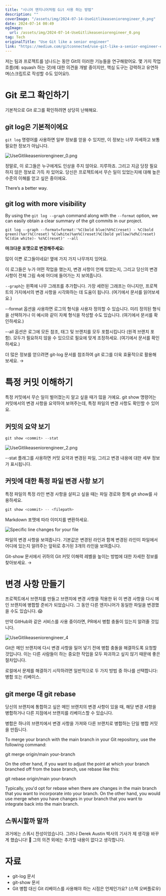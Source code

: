 ```yaml
---
title: "시니어 엔지니어처럼 Git 사용 하는 방법"
description: ""
coverImage: "/assets/img/2024-07-14-UseGitlikeaseniorengineer_0.png"
date: 2024-07-14 00:49
ogImage: 
  url: /assets/img/2024-07-14-UseGitlikeaseniorengineer_0.png
tag: Tech
originalTitle: "Use Git like a senior engineer"
link: "https://medium.com/gitconnected/use-git-like-a-senior-engineer-ef6d741c898e"
---
```



저는 팀과 프로젝트를 넘나드는 동안 Git의 이러한 기능들을 연구해왔어요. 몇 가지 작업 흐름(예: squash 하는 것)에 대한 의견을 개발 중이지만, 핵심 도구는 강력하고 유연하며(스크립트로 작성할 수도 있어요!).

# Git 로그 확인하기

기본적으로 Git 로그를 확인하려면 상당히 난해해요.

## git log은 기본적이에요

<div class="content-ad"></div>

`git log` 명령어를 사용하면 일부 정보를 얻을 수 있지만, 이 정보는 너무 자세하고 보통 필요한 정보가 아닙니다.

![UseGitlikeaseniorengineer_0.png](/assets/img/2024-07-14-UseGitlikeaseniorengineer_0.png)

정말로, 이 로그들은 누구에게도 인상을 주지 않아요. 지루하죠. 그리고 지금 당장 필요하지 않은 정보로 가득 차 있어요. 당신은 프로젝트에서 무슨 일이 있었는지에 대해 높은 수준의 이해를 얻고 싶은 중이에요.

<div class="content-ad"></div>

There’s a better way.

## git log with more visibility

By using the `git log --graph` command along with the `--format` option, we can easily obtain a clear summary of the git commits in our project.

```shell
git log --graph --format=format:'%C(bold blue)%h%C(reset) - %C(bold green)(%ar)%C(reset) %C(white)%an%C(reset)%C(bold yellow)%d%C(reset) %C(dim white)- %s%C(reset)' --all
```

<div class="content-ad"></div>

**마크다운 포맷으로 변경해주세요:**

많이 이쁜 로그들이네요! 옆에 가지 가지 나무까지 있어요.

이 로그들은 누가 어떤 작업을 했는지, 변경 사항이 언제 있었는지, 그리고 당신의 변경 사항이 전체 그림 속에 어디에 들어가는 지 보여줍니다.

`--graph`는 왼쪽에 나무 그래프를 추가합니다. 가장 세련된 그래프는 아니지만, 프로젝트의 가지에서의 변경 사항을 시각화하는 데 도움이 됩니다. (여기에서 문서를 읽어보세요.)

<div class="content-ad"></div>

--format 옵션을 사용하면 로그의 형식을 사용자 정의할 수 있습니다. 미리 정의된 형식을 선택하거나 이 예시와 같이 자체 형식을 작성할 수도 있습니다. (여기에서 문서를 확인하세요.)

--all 옵션은 로그에 모든 참조, 태그 및 브랜치를 모두 포함시킵니다 (원격 브랜치 포함). 모두가 필요하지 않을 수 있으므로 필요에 맞게 조정하세요. (여기에서 문서를 확인하세요.)

더 많은 정보를 얻으려면 git-log 문서를 참조하여 git 로그를 더욱 효율적으로 활용해 보세요. →

# 특정 커밋 이해하기

<div class="content-ad"></div>

특정 커밋에서 무슨 일이 벌어졌는지 알고 싶을 때가 많을 거예요. git show 명령어는 커밋에서의 변경 사항을 요약하여 보여주는데, 특정 파일의 변경 사항도 확인할 수 있어요.

## 커밋의 요약 보기

```js
git show <commit> --stat
```

![UseGitlikeaseniorengineer_2.png](/assets/img/2024-07-14-UseGitlikeaseniorengineer_2.png)

<div class="content-ad"></div>

--stat 플래그를 사용하면 커밋 요약과 변경된 파일, 그리고 변경 내용에 대한 세부 정보가 표시됩니다.

## 커밋에 대한 특정 파일 변경 사항 보기

특정 파일의 특정 라인 변경 사항을 살피고 싶을 때는 파일 경로와 함께 git show를 사용하세요.

```js
git show <commit> -- <filepath>
```

<div class="content-ad"></div>

Markdown 포맷에 따라 이미지를 변환하세요.

![Specific line changes for your file](/assets/img/2024-07-14-UseGitlikeaseniorengineer_3.png)

파일의 변경 사항을 보여줍니다. 기본값은 변경된 라인과 함께 변경된 라인이 파일에서 어디에 있는지 알려주는 앞뒤로 추가된 3개의 라인을 보여줍니다.

Git-show 문서에서 귀하의 Git 커밋 이해력 레벨을 높이는 방법에 대한 자세한 정보를 찾아보세요. → 

# 변경 사항 만들기

<div class="content-ad"></div>

프로젝트에서 브랜치를 만들고 브랜치에 변경 사항을 적용한 뒤 이 변경 사항을 다시 메인 브랜치에 병합할 준비가 되었습니다. 그 동안 다른 엔지니어가 동일한 파일을 변경했을 수도 있습니다. 😱

만약 GitHub와 같은 서비스를 사용 중이라면, PR에서 병합 충돌이 있는지 알려줄 것입니다.

![UseGitlikeaseniorengineer_4](/assets/img/2024-07-14-UseGitlikeaseniorengineer_4.png)

Git은 메인 브랜치에 다시 변경 사항을 밀어 넣기 전에 병합 충돌을 해결하도록 요청할 것입니다. 이는 다른 사람들이 하는 중요한 작업을 모두 파괴하고 싶지 않기 때문에 좋은 절차입니다.

<div class="content-ad"></div>

로컬에서 문제를 해결하기 시작하려면 일반적으로 두 가지 방법 중 하나를 선택합니다: 병합 또는 리베이스.

## git merge 대 git rebase

당신의 브랜치에 통합하고 싶은 메인 브랜치의 변경 사항이 있을 때, 해당 변경 사항을 병합하거나 다른 지점에서 브랜치를 리베이스할 수 있습니다.

병합은 하나의 브랜치에서 변경 사항을 가져와 다른 브랜치로 병합하는 단일 병합 커밋을 만듭니다.

<div class="content-ad"></div>

To merge your branch with the main branch in your Git repository, use the following command:


git merge origin/main your-branch


On the other hand, if you want to adjust the point at which your branch branched off from the base branch, use rebase like this:


git rebase origin/main your-branch


Typically, you'd opt for rebase when there are changes in the main branch that you want to incorporate into your branch. On the other hand, you would use merge when you have changes in your branch that you want to integrate back into the main branch.

<div class="content-ad"></div>

## 스쿼시할까 말까

과거에는 스쿼시 찬성이었습니다. 그러나 Derek Austin 박사의 기사가 제 생각을 바꾸게 했습니다! 🥳 그의 의견 외에는 추가할 내용이 없다고 생각합니다.

# 자료

- git-log 문서
- git-show 문서
- Git 병합 대신 Git 리베이스를 사용해야 하는 시점은 언제인가요? (스택 오버플로우)